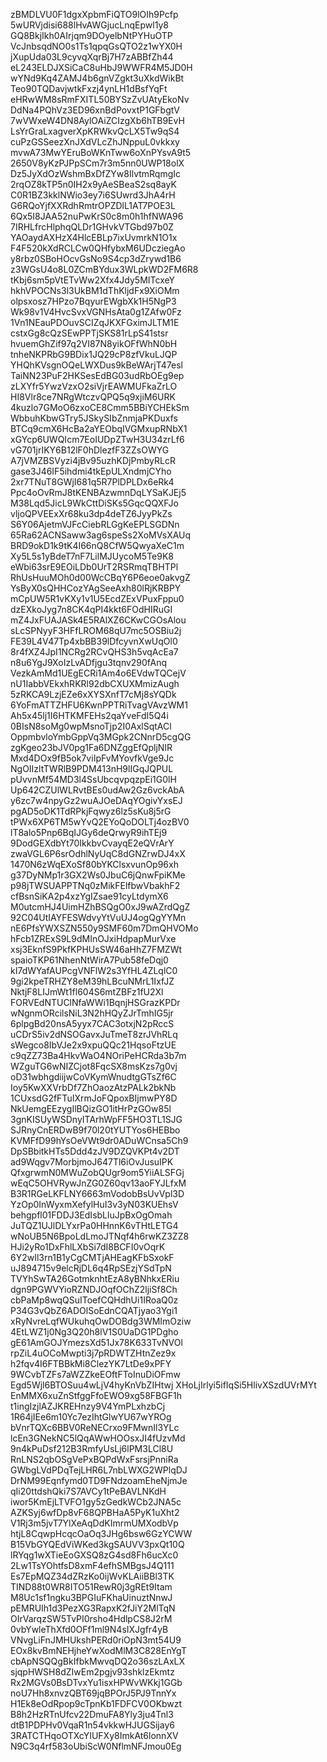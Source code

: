 zBMDLVU0F1dgxXpbmFiQTO9lOIh9Pcfp
5wURVjdisi688lHvAWGjucLnqEpwl1y8
GQ8BkjIkh0AIrjqm9DOyelbNtPYHuOTP
VcJnbsqdNO0s1Ts1qpqGsQTO2z1wYX0H
jXupUda03L9cyvqXqrBj7H7zABBfZh44
eL243ELDJXSiCaC8uHbJ9WWFR4M5JD0H
wYNd9Kq4ZAMJ4b6gnVZgkt3uXkdWikBt
Teo90TQDavjwtkFxzj4ynLH1dBsfYqFt
eHRwWM8sRmFXITL50BYSzZvUAtyEkoNv
DdNa4PQhVz3ED96xnBdPovxtP1GFbgtV
7wVWxeW4DN8AylOAiZCIzgXb6hTB9EvH
LsYrGraLxagverXpKRWkvQcLX5Tw9qS4
cuPzGSSeezXnJXdVLcZhJNppuL0vkkxy
mvwA73MwYEruBoWKnTww6oXnPYsvA9t5
2650V8yKzPJPpSCm7r3m5nn0UWP18olX
Dz5JyXdOzWshmBxDfZYw8IlvtmRqmgIc
2rqOZ8kTP5n0IH2x9yAeSBeaS2sq8ayK
C0R1BZ3kklNWio3ey7i6SUwrd3JhA4rH
G6RQoYjfXXRdhRmtrOPZDlL1AT7POE3L
6Qx5I8JAA52nuPwKrS0c8m0h1hfNWA96
7IRHLfrcHlphqQLDr1GHvkVTGbd97b0Z
YAOaydAXHzX4HlcEBLp7ixUvmrkN1O1x
F4F520kXdRCLCw0QHfybxM6UDcziegAo
y8rbz0SBoHOcvGsNo9S4cp3dZrywd1B6
z3WGsU4o8L0ZCmBYdux3WLpkWD2FM6R8
tKbj6sm5pVtETvWw2Xfx4Jdy5MITcxeY
hkhVPOCNs3l3UkBM1dThKljdFx9XiOMm
olpsxosz7HPzo7BqyurEWgbXk1H5NgP3
Wk98v1V4HvcSvxVGNHsAta0g1ZAfw0Fz
1Vn1NEauPDOuvSCIZqJKXFGximJLTM1E
cstxGg8cQzSEwPPTjSKS81rLpS41stsr
hvuemGhZif97q2VI87N8yikOFfWhN0bH
tnheNKPRbG9BDix1JQ29cP8zfVkuLJQP
YHQhKVsgnOQeLWXDus9kBeWArjT47esl
TaiNN23PuF2HKSesEdBG03udRbOEg9ep
zLXYfr5YwzVzxO2siVjrEAWMUFkaZrLO
HI8Vlr8ce7NRgWtczvQPQ5q9xjiM6URK
4kuzlo7GMoO6zxoCE8Cmm5BBiYCHEkSm
WbbuhKbwGTry5JSkySIbZnmjaPKDuxfs
BTCq9cmX6HcBa2aYEObqIVGMxupRNbX1
xGYcp6UWQIcm7EoIUDpZTwH3U34zrLf6
vG701jrIKY6B12lF0hDlezfF3ZZsOWYG
A7jVMZBSVyzi4jBv95uzhKDjPmbyRLcR
gase3J46IF5ihdmi4tkEpULXndmjCYho
2xr7TNuT8GWjI681q5R7PlDPLDx6eRk4
Ppc4oOvRmJ8tKENBAzwmnDqLYSaKJEj5
M38Lqd5JicL9WkCttDiSKs5GqcQQXFJo
vljoQPVEExXr68ku3dp4deTZ6JyyPkZs
S6Y06AjetmVJFcCiebRLGgKeEPLSGDNn
65Ra62ACNSaww3ag6speSs2XoMVsXAUq
BRD9okD1k9tK4I66nQ8CfW5QwyaXeC1m
Xy5L5s1yBdeT7nF7LilMJUycoM5Te9K8
eWbi63srE9EOiLDb0UrT2RSRmqTBHTPl
RhUsHuuMOh0d00WcCBqY6P6eoe0akvgZ
YsByX0sQHHCozYAgSeeAxh80lRjKRBPY
mCpUW5R1vKXy1v1U5EcdZExVPuxFppu0
dzEXkoJyg7n8CK4qPI4kkt6FOdHIRuGI
mZ4JxFUAJASk4E5RAlXZ6CKwCGOsAlou
sLcSPNyyF3HFfLROM68qU7mc5OSBiu2j
FE39L4V47Tp4xbBB39lDfcyvnXwUqOl0
8r4fXZ4JpI1NCRg2RCvQHS3h5vqAcEa7
n8u6YgJ9XoIzLvADfjgu3tqnv290fAnq
VezkAmMd1UEgECRi1Am4o6EVdwTQCejV
nU1IabbVEkxhRKRl92dbCXUXMmizAugh
5zRKCA9LzjEZe6xXYSXnfT7cMj8sYQDk
6YoFmATTZHFU6KwnPPTRiTvagVAvzWM1
Ah5x45lj1I6HTKMFEHs2qaYveFdI5Q4i
0BIsN8soMg0wpMsnoTjp2I0AxlSqtACl
OppmbvloYmbGppVq3MGpk2CNnrD5cgQG
zgKgeo23bJV0pg1Fa6DNZggEfQpljNIR
Mxd4DOx9fB5ok7viIpFvMYovfkVge9Jc
NgOIIzltTWRlB9PDM413nH9lIGqJQPUL
pUvvnMf54MD3l4SsUbcqvpqzpEi1G0lH
Up642CZUlWLRvtBEs0udAw2Gz6vckAbA
y6zc7w4npyGz2wuAJOeDAqYOgivYxsEJ
pgAD5oDK1TdRPkjFqwyz6lz5sKu8j5rG
tPWx6XP6TM5wYvQ2EYoQoDOLTj4ozBV0
lT8alo5Pnp6BqIJGy6deQrwyR9ihTEj9
9DodGEXdbYt70IkkbvCvayqE2eQVrArY
zwaVGL6P6srOdhlNyUqC8dGNZrwDJ4xX
1470N6zWqEXoSf80bYKClsxvunOp96xh
g37DyNMp1r3GX2Ws0JbuC6jQnwFpiKMe
p98jTWSUAPPTNq0zMikFElfbwVbakhF2
cfBsnSiKA2p4xzYgIZsae91cyLtdymX6
M0utcmHJ4UimHZhBSQgO0xJ9wAZrdQgZ
92C04UtIAYFESWdvyYtVuUJ4ogQgYYMn
nE6PfsYWXSZN550y9SMF60m7DmQHVOMo
hFcb1ZRExS9L9dMInOJxiHdpapMurVxe
xsj3EknfS9PkfKPHUsSW46aHhZ7FMZWt
spaioTKP61NhenNtWirA7Pub58feDqj0
kI7dWYafAUPcgVNFlW2s3YfHL4ZLqlC0
9gi2kpeTRHZY8eM39hLBcuNMrL1IxfJZ
NktjF8LIJmWt1fl604S6mtZBFz1fU2Xl
FORVEdNTUClNfaWWi1BqnjHSGrazKPDr
wNgnmORcilsNiL3N2hHQyZJrTmhIG5jr
6plpgBd20nsA5yyx7CAC3otxjN2pRccS
uCDrS5iv2dNSOGavxJuTmeT8zrJVhRLq
sWegco8IbVJe2x9xpuQQc21HqsoFtzUE
c9qZZ73Ba4HkvWaO4NOriPeHCRda3b7m
WZguTG6wNIZCjot8FqcSX8msKzs7g0vj
oD31wbhgdiijwCoVKymWnudtgGTsZf6C
Ioy5KwXXVrbDf7ZhOaozAtzPALk2bkNb
1CUxsdG2fFTuIXrmJoFQpoxBIjmwPY8D
NkUemgEEzygIlBQizGO1itHrPzGOw85l
3gnKISUyWSDnyITArhWpFF5HO3TL1SJG
SJRnyCnERDwB9f70l20tYUTYos6HEBbo
KVMFfD99hYsOeVWt9dr0ADuWCnsa5Ch9
DpSBbitkHTs5Ddd4zJV9DZQVKPt4v2DT
ad9Wqgv7MorbjmoJ647Tl6iOvJusuIPK
QfxgrwmN0MWuZobQUgr9om5YiiALSFGj
wEqC5OHVRywJnZG0Z60qv13aoFYJLfxM
B3R1RGeLKFLNY6663mVodobBsUvVpl3D
YzOp0InWyxmXefylHuI3v3yN03KUEhsV
behgpfl01FDDJ3EdIsbLluJpBxOgOmah
JuTQZ1UJlDLYxrPa0HHnnK6vTHtLETG4
wNoUB5N6BpoLdLmoJTNqf4h6rwKZ3ZZ8
HJi2yRo1DxFhlLXbSi7dI8BCFI0vOqrK
6Y2wIl3rn1B1yCgCMTjAHEagKFbSxokF
uJ894715v9elcRjDL6q4RpSEzjYSdTpN
TVYhSwTA26GotmknhtEzA8yBNhkxERiu
dgn9PGWVYioRZNDJOqfOChZ2ljiSf8Ch
cbPaMp8wqQSuIToefCQHdhUi1IRoaQ0z
P34G3vQbZ6ADOlSoEdnCQATjyao3Ygi1
xRyNvreLqfWUkuhqOwDOBdg3WMImOziw
4EtLWZ1j0Ng3Q20h8lV1S0UaDG1PDgho
gE61AmGOJYmezsXd51Jx78K633TvNVOl
rpZiL4uOCoMwpti3j7pRDWTZHtnZez9x
h2fqv4I6FTBBkMi8ClezYK7LtDe9xPFY
9WCvbTZFs7aWZZkeEOftFToInuDiOFmw
Egd5Wjl6BTOSuu4wLjV4hyKnVbZIHtwj
XHoLjIrlyi5ifIqSi5HlivXSzdUVrMYt
EnMMX6xuZnStfggFfoEWO9xg58FBGF1h
t1ingIzjlAZJKREHnzy9V4YmPLxhzbCj
1R64jIEe6m10Yc7ezIhtGlwYU67wYROg
bVnrTQXc6BBV0ReNECrxo9FMwnIl3YLc
lcEn3GNekNC5lQqAWwHOOsxJI4fUzvMd
9n4kPuDsf212B3RmfyUsLj6lPM3LCl8U
RnLNS2qbOSgVePxBQPdWxFsrsjPnniRa
GWbgLVdPDqTejLHR6L7nbLWXG2WPlqDJ
DrNM99Eqnfymd0TD9FNdzoamEheNjmJe
qIi20ttdshQki7S7AVCy1tPeBAVLNKdH
iwor5KmEjLTVFO1gy5zGedkWCb2JNA5c
AZKSyj6wfDp8vF68QPBHaA5PyK1uXht2
V1Rj3m5jvT7YlXeAqDdKImrmUMXodbVp
htjL8CqwpHcqcOaOq3JHg6bsw6GzYCWW
B15VbGYQEdViWKed3kgSAUVV3pxQt10Q
lRYqg1wXTieEoGXSQ8zG4sd8Fh6ucXc0
2Lw1TsYOhtfsD8xmF4efhSMBgsJ4Q111
Es7EpMQZ34dZRzKo0ijWvKLAiiBBl3TK
TIND88t0WR8ITO51RewR0j3gREt9Itam
M8Uc1sf1ngku3BPGIuFKhaUinuztNnwJ
pEMRUIh1d3PezXG3RapxK2fJiY2MlTqN
OIrVarqzSW5TvPI0rsho4HdlpCS8J2rM
0vbYwleThXfd0OFf1ml9N4sIXJgfr4yB
VNvgLiFnJMHUkshPERd0riOpN3mt54U9
EOx8kvBmNEHjheYwXodMlM3C828EnYgT
cbApNSQQgBkIfbkMwvqDQ2o36szLAxLX
sjqpHWSH8dZIwEm2pgjv93shklzEkmtz
Rx2MGVs0BsDTvxYu1isxHPWvWKkj1GGb
noU7Hh8xnvzQBT69jqBPOrJ5PJ9TnnYx
H1Ek8eOdRpop9cTpnKb1FDFCV0OKbwzt
B8h2HzRTnUfcv22DmuFA8Yly3ju4Tnl3
dtB1PDPHv0VqaR1n54vkkwHJUGSijay6
3RATCTHqoOTXcYIUFXy8ImkAt6lonnXV
N9C3q4rf583oUbiScW0NflmNFJmou0Eg
